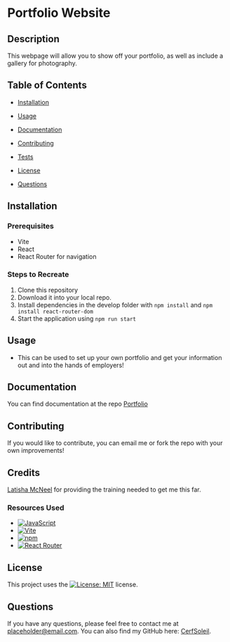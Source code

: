 # Portfolio Website

  ## Description
  This webpage will allow you to show off your portfolio, as well as include a gallery for photography.


  ## Table of Contents

  - [Installation](#installation)

  - [Usage](#usage)

  - [Documentation](#documentation)

  - [Contributing](#contributing)

  - [Tests](#tests)

  - [License](#license)

  - [Questions](#questions)


  ## Installation

  ### Prerequisites
  - Vite
  - React
  - React Router for navigation

  ### Steps to Recreate
  1. Clone this repository
  2. Download it into your local repo.
  3. Install dependencies in the develop folder with `npm install` and `npm install react-router-dom`
  4. Start the application using `npm run start`


  ## Usage
  * This can be used to set up your own portfolio and get your information out and into the hands of employers!


  ## Documentation

  You can find documentation at the repo [Portfolio](https://github.com/CerfSoleil/M12_Portfolio)


  ## Contributing

  If you would like to contribute, you can email me or fork the repo with your own improvements!


  ## Credits

  [Latisha McNeel](https://github.com/lmcneel) for providing the training needed to get me this far.
  
  ### Resources Used
  * [![JavaScript](https://img.shields.io/badge/JavaScript-F7DF1E?style=for-the-badge&logo=javascript&logoColor=black)](https://www.javascript.com)
  * [![Vite](https://img.shields.io/badge/Vite-646CFF?style=for-the-badge&logo=Vite&logoColor=white)](https://vite.dev/)
  * [![npm](https://img.shields.io/badge/npm-CB3837?style=for-the-badge&logo=npm&logoColor=white)](https://www.npmjs.com)
  * [![React Router](https://img.shields.io/badge/-React%20Router-CA4245?logo=react-router)](https://reactrouter.com/)


  ## License

  This project uses the [![License: MIT](https://img.shields.io/badge/License-MIT-yellow.svg)](https://opensource.org/licenses/MIT) license.



  ## Questions

If you have any questions, please feel free to contact me at placeholder@email.com. You can also find my GitHub here: [CerfSoleil](https://github.com/CerfSoleil).
